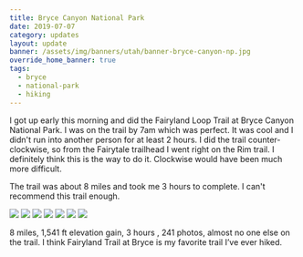 ```yaml
---
title: Bryce Canyon National Park
date: 2019-07-07
category: updates
layout: update
banner: /assets/img/banners/utah/banner-bryce-canyon-np.jpg
override_home_banner: true
tags:
  - bryce
  - national-park
  - hiking
---
```


<p>I got up early this morning and did the Fairyland Loop Trail at Bryce Canyon National Park. I was on the trail by 7am which was perfect. It was cool and I didn't run into another person for at least 2 hours. I did the trail counter-clockwise, so from the Fairytale trailhead I went right on the Rim trail. I definitely think this is the way to do it. Clockwise would have been much more difficult.</p>

<p>The trail was about 8 miles and took me 3 hours to complete. I can't recommend this trail enough.</p>

<div class="img-slider">
    <img src="/assets/img/updates/utah/bryce-canyon-np/bryce-1.jpg">
    <img src="/assets/img/updates/utah/bryce-canyon-np/bryce-2.jpg">
    <img src="/assets/img/updates/utah/bryce-canyon-np/bryce-3.jpg">
    <img src="/assets/img/updates/utah/bryce-canyon-np/bryce-4.jpg">
    <img src="/assets/img/updates/utah/bryce-canyon-np/bryce-5.jpg">
    <img src="/assets/img/updates/utah/bryce-canyon-np/bryce-6.jpg">
    <img src="/assets/img/updates/utah/bryce-canyon-np/bryce-7.jpg">
</div>

8 miles, 1,541 ft elevation gain, 3 hours , 241 photos, almost no one else on the trail. I think Fairyland Trail at Bryce is my favorite trail I’ve ever hiked.